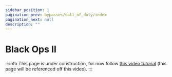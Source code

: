 ```yaml
---
sidebar_position: 1
pagination_prev: bypasses/call_of_duty/index
pagination_next: null
description: ""
---
```


# Black Ops II

:::info
This page is under construction, for now follow [this video tutorial](https://www.youtube.com/watch?v=j6iK7_RJctI&t=5s) (this page will be referenced off this video).
:::